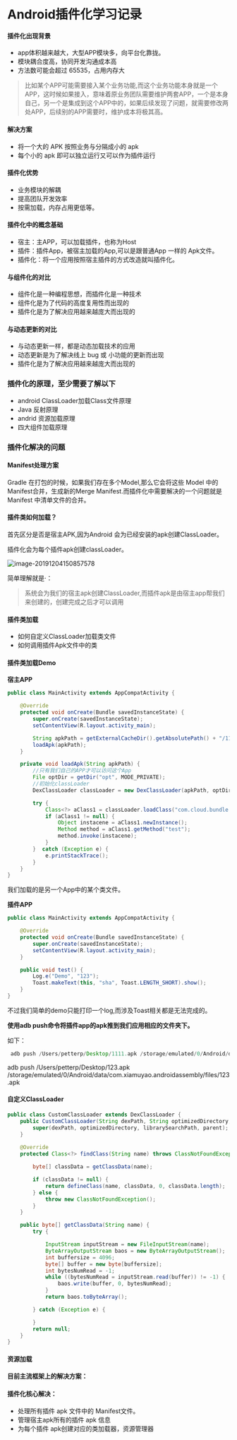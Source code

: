 # Android插件化学习记录

#### 插件化出现背景

- app体积越来越大，大型APP模块多，向平台化靠拢。
- 模块耦合度高，协同开发沟通成本高
- 方法数可能会超过 65535，占用内存大

> 比如某个APP可能需要接入某个业务功能,而这个业务功能本身就是一个APP，这时候如果接入，意味着原业务团队需要维护两套APP，一个是本身自己，另一个是集成到这个APP中的，如果后续发现了问题，就需要修改两处APP，后续别的APP需要时，维护成本将极其高。



#### 解决方案

- 将一个大的 APK 按照业务与分隔成小的 apk
- 每个小的 apk 即可以独立运行又可以作为插件运行



#### 插件化优势

- 业务模块的解耦
- 提高团队开发效率
- 按需加载，内存占用更低等。



#### 插件化中的概念基础

- 宿主：主APP，可以加载插件，也称为Host
- 插件：插件App，被宿主加载的App,可以是跟普通App 一样的 Apk文件。
- 插件化：将一个应用按照宿主插件的方式改造就叫插件化。



#### 与组件化的对比

- 组件化是一种编程思想，而插件化是一种技术
- 组件化是为了代码的高度复用性而出现的
- 插件化是为了解决应用越来越庞大而出现的



#### 与动态更新的对比

- 与动态更新一样，都是动态加载技术的应用
- 动态更新是为了解决线上 bug 或 小功能的更新而出现
- 插件化是为了解决应用越来越庞大而出现的





### 插件化的原理，至少需要了解以下

- android ClassLoader加载Class文件原理
- Java 反射原理
- andrid 资源加载原理
- 四大组件加载原理



### 插件化解决的问题

#### Manifest处理方案

Gradle 在打包的时候，如果我们存在多个Model,那么它会将这些 Model 中的 Manifest合并，生成新的Merge Manifest.而插件化中需要解决的一个问题就是 	Manifest 中清单文件的合并。



#### 插件类如何加载？

首先区分是否是宿主APK,因为Android 会为已经安装的apk创建ClassLoader。

插件化会为每个插件apk创建classLoader。

![image-20191204150857578](https://tva1.sinaimg.cn/large/006tNbRwly1g9kphsl7f4j30kl07etbb.jpg)

简单理解就是·：

> 系统会为我们的宿主apk创建ClassLoader,而插件apk是由宿主app帮我们来创建的，创建完成之后才可以调用



#### 插件类加载

- 如何自定义ClassLoader加载类文件
- 如何调用插件Apk文件中的类



#### 插件类加载Demo

**宿主APP**

```java
public class MainActivity extends AppCompatActivity {

    @Override
    protected void onCreate(Bundle savedInstanceState) {
        super.onCreate(savedInstanceState);
        setContentView(R.layout.activity_main);

        String apkPath = getExternalCacheDir().getAbsolutePath() + "/111.apk";
        loadApk(apkPath);
    }

    private void loadApk(String apkPath) {
        //只有我们自己的APP才可以访问这个App
        File optDir = getDir("opt", MODE_PRIVATE);
        //初始化classLoader
        DexClassLoader classLoader = new DexClassLoader(apkPath, optDir.getAbsolutePath(), null, this.getClassLoader());

        try {
            Class<?> aClass1 = classLoader.loadClass("com.cloud.bundle.MainActivity");
            if (aClass1 != null) {
                Object instacene = aClass1.newInstance();
                Method method = aClass1.getMethod("test");
                method.invoke(instacene);
            }
        }  catch (Exception e) {
            e.printStackTrace();
        }
    }
}

```

我们加载的是另一个App中的某个类文件。



**插件APP**

```JAVA
public class MainActivity extends AppCompatActivity {

    @Override
    protected void onCreate(Bundle savedInstanceState) {
        super.onCreate(savedInstanceState);
        setContentView(R.layout.activity_main);
    }

    public void test() {
        Log.e("Demo", "123");
        Toast.makeText(this, "sha", Toast.LENGTH_SHORT).show();
    }
}

```

不过我们简单的demo只能打印一个log,而涉及Toast相关都是无法完成的。



**使用adb push命令将插件app的apk推到我们应用相应的文件夹下。**

如下：

```java
 adb push /Users/petterp/Desktop/1111.apk /storage/emulated/0/Android/data/com.cloud.chajian/cache/111.apk
```



  adb push /Users/petterp/Desktop/123.apk /storage/emulated/0/Android/data/com.xiamuyao.androidassembly/files/123.apk



#### 自定义ClassLoader

```java
public class CustomClassLoader extends DexClassLoader {
    public CustomClassLoader(String dexPath, String optimizedDirectory, String librarySearchPath, ClassLoader parent) {
        super(dexPath, optimizedDirectory, librarySearchPath, parent);
    }
    
    @Override
    protected Class<?> findClass(String name) throws ClassNotFoundException {

        byte[] classData = getClassData(name);

        if (classData != null) {
            return defineClass(name, classData, 0, classData.length);
        } else {
            throw new ClassNotFoundException();
        }
    }

    public byte[] getClassData(String name) {
        try {

            InputStream inputStream = new FileInputStream(name);
            ByteArrayOutputStream baos = new ByteArrayOutputStream();
            int buffersize = 4096;
            byte[] buffer = new byte[buffersize];
            int bytesNumRead = -1;
            while ((bytesNumRead = inputStream.read(buffer)) != -1) {
                baos.write(buffer, 0, bytesNumRead);
            }
            return baos.toByteArray();

        } catch (Exception e) {

        }
        return null;
    }
}

```



#### 资源加载



#### 目前主流框架上的解决方案：



#### 插件化核心解决：

- 处理所有插件 apk 文件中的 Manifest文件。
- 管理宿主apk所有的插件 apk 信息
- 为每个插件 apk创建对应的类加载器，资源管理器



